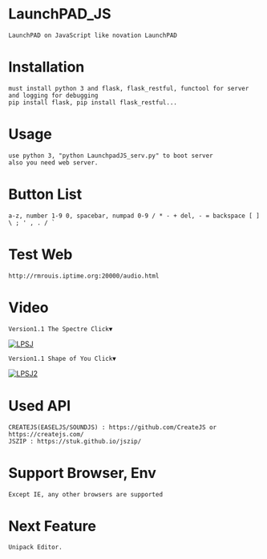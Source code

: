 # LaunchPAD_JS
	LaunchPAD on JavaScript like novation LaunchPAD

# Installation

	must install python 3 and flask, flask_restful, functool for server and logging for debugging
	pip install flask, pip install flask_restful...

# Usage

	use python 3, "python LaunchpadJS_serv.py" to boot server
	also you need web server.
  
# Button List

	a-z, number 1-9 0, spacebar, numpad 0-9 / * - + del, - = backspace [ ] \ ; ' , . / `

# Test Web

	http://rmrouis.iptime.org:20000/audio.html

# Video
	Version1.1 The Spectre Click▼
[![LPSJ](https://github.com/rouismia/LaunchPAD_JS/blob/V_1.1/img/V1.1/The%20Spectre.gif?raw=true)](https://youtu.be/d9dTKQ1jc1Y "LPSJ")
	
	Version1.1 Shape of You Click▼
[![LPSJ2](https://github.com/rouismia/LaunchPAD_JS/blob/V_1.1/img/V1.1/Shape%20of%20You.gif?raw=true)](https://www.youtube.com/watch?v=2ftGpc4Q06s&feature=youtu.be "LPSJ2")

# Used API

	CREATEJS(EASELJS/SOUNDJS) : https://github.com/CreateJS or https://createjs.com/
	JSZIP : https://stuk.github.io/jszip/
	
# Support Browser, Env
	Except IE, any other browsers are supported
	
# Next Feature
	Unipack Editor.
